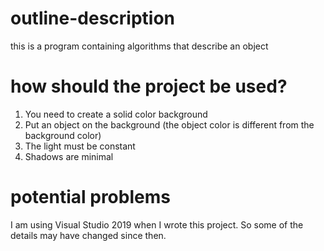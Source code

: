 # outline-description
this is a program containing algorithms that describe an object

# how should the project be used?
1. You need to create a solid color background
2. Put an object on the background (the object color is different from the background color)
3. The light must be constant
4. Shadows are minimal

# potential problems
I am using Visual Studio 2019 when I wrote this project. So some of the details may have changed since then.
